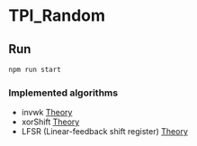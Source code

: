 # TPI_Random

## Run
```js
npm run start 
```

### Implemented algorithms

* invwk [Theory](https://dl.acm.org/citation.cfm?id=752741)
* xorShift [Theory](https://en.wikipedia.org/wiki/Xorshift)
* LFSR (Linear-feedback shift register) [Theory](https://en.wikipedia.org/wiki/Linear-feedback_shift_register)